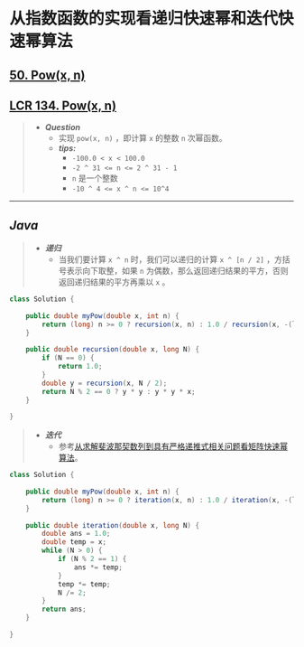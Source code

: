 # 从指数函数的实现看递归快速幂和迭代快速幂算法

## [50. Pow(x, n)](https://leetcode.cn/problems/powx-n/)

## [LCR 134. Pow(x, n)](https://leetcode.cn/problems/shu-zhi-de-zheng-shu-ci-fang-lcof/)

> - ***Question***
>   - 实现 `pow(x, n)` ，即计算 `x` 的整数 `n` 次幂函数。
>   - ***tips:***
>     - `-100.0 < x < 100.0`
>     - `-2 ^ 31 <= n <= 2 ^ 31 - 1`
>     - `n` 是一个整数
>     - `-10 ^ 4 <= x ^ n <= 10^4`

---

## *Java*

> - ***递归***
>   - 当我们要计算 `x ^ n` 时，我们可以递归的计算 `x ^ [n / 2]` ，方括号表示向下取整，如果 `n` 为偶数，那么返回递归结果的平方，否则返回递归结果的平方再乘以 `x` 。

```java
class Solution {
    
    public double myPow(double x, int n) {
        return (long) n >= 0 ? recursion(x, n) : 1.0 / recursion(x, -(long) n);
    }
    
    public double recursion(double x, long N) {
        if (N == 0) {
            return 1.0;
        }
        double y = recursion(x, N / 2);
        return N % 2 == 0 ? y * y : y * y * x;
    }
    
}
```

> - ***迭代***
>   - 参考[从求解斐波那契数列到具有严格递推式相关问题看矩阵快速幂算法](从求解斐波那契数列到具有严格递推式相关问题看矩阵快速幂算法.md)。

```java
class Solution {
    
    public double myPow(double x, int n) {
        return (long) n >= 0 ? iteration(x, n) : 1.0 / iteration(x, -(long) n);
    }
    
    public double iteration(double x, long N) {
        double ans = 1.0;
        double temp = x;
        while (N > 0) {
            if (N % 2 == 1) {
                ans *= temp;
            }
            temp *= temp;
            N /= 2;
        }
        return ans;
    }
    
}
```
